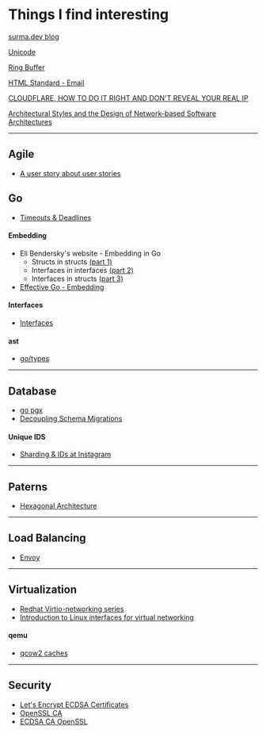 # Things I find interesting

[surma.dev blog](https://surma.dev/things/)

[Unicode](https://unicode-org.github.io/icu/userguide/icu/unicode.html)  

[Ring Buffer](https://www.embedded.com/incomplete-types-as-abstractions/)

[HTML Standard - Email](https://html.spec.whatwg.org/multipage/input.html#email-state-(type=email))

[CLOUDFLARE, HOW TO DO IT RIGHT AND DON'T REVEAL YOUR REAL IP](https://citadelo.com/en/blog/cloudflare-how-to-do-it-right-and-do-not-reveal-your-real-ip/)

[Architectural Styles and the Design of Network-based Software Architectures](https://ics.uci.edu/~fielding/pubs/dissertation/top.htm)

<hr>

## Agile
 - [A user story about user stories](http://esr.ibiblio.org/?p=8720)
   
## Go
- [Timeouts & Deadlines](https://ieftimov.com/posts/make-resilient-golang-net-http-servers-using-timeouts-deadlines-context-cancellation/)
#### Embedding
 
 - Eli Bendersky's website - Embedding in Go
     - Structs in structs [(part 1)](https://eli.thegreenplace.net/2020/embedding-in-go-part-1-structs-in-structs/)
     - Interfaces in interfaces [(part 2)](https://eli.thegreenplace.net/2020/embedding-in-go-part-2-interfaces-in-interfaces/)
     - Interfaces in structs [(part 3)](https://eli.thegreenplace.net/2020/embedding-in-go-part-3-interfaces-in-structs/)
 - [Effective Go - Embedding](https://go.dev/doc/effective_go#embedding)
   
#### Interfaces
 - [Interfaces](https://npf.io/2014/05/intro-to-go-interfaces/)
#### ast
 - [go/types](https://go.googlesource.com/example/+/HEAD/gotypes)

<hr>

## Database
 - [go pgx](https://henvic.dev/posts/go-postgres/)
 - [Decoupling Schema Migrations](https://medium.com/20ms/decoupling-schema-database-migrations-from-code-deployments-6a4b94a271c5)
   
 #### Unique IDS
  - [Sharding & IDs at Instagram](https://instagram-engineering.com/sharding-ids-at-instagram-1cf5a71e5a5c)

<hr>

## Paterns
 - [Hexagonal Architecture](https://netflixtechblog.com/ready-for-changes-with-hexagonal-architecture-b315ec967749)

<hr>

## Load Balancing
 - [Envoy](https://slack.engineering/migrating-millions-of-concurrent-websockets-to-envoy/)

<hr>

## Virtualization
 - [Redhat Virtio-networking series](https://www.redhat.com/en/virtio-networking-series)
 - [Introduction to Linux interfaces for virtual networking](https://developers.redhat.com/blog/2018/10/22/introduction-to-linux-interfaces-for-virtual-networking)

#### qemu
 - [qcow2 caches](https://github.com/qemu/qemu/blob/master/docs/qcow2-cache.txt)

<hr>

## Security
 - [Let's Encrypt ECDSA Certificates](https://letsencrypt.org/2020/09/17/new-root-and-intermediates.html)
 - [OpenSSL CA](https://jamielinux.com/docs/openssl-certificate-authority/index.html)
 - [ECDSA CA OpenSSL](https://www.erianna.com/ecdsa-certificate-authorities-and-certificates-with-openssl/)
